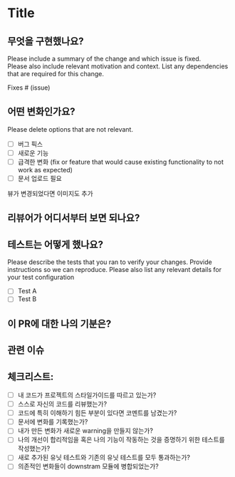 # Title

## 무엇을 구현했나요?

Please include a summary of the change and which issue is fixed.  
Please also include relevant motivation and context. List any dependencies that are required for this change.

Fixes # (issue)

## 어떤 변화인가요?

Please delete options that are not relevant.

- [ ] 버그 픽스
- [ ] 새로운 기능
- [ ] 급격한 변화 (fix or feature that would cause existing functionality to not work as expected)
- [ ] 문서 업로드 필요

뷰가 변경되었다면 이미지도 추가

## 리뷰어가 어디서부터 보면 되나요?

## 테스트는 어떻게 했나요?

Please describe the tests that you ran to verify your changes. Provide instructions so we can reproduce. Please also list any relevant details for your test configuration

- [ ] Test A
- [ ] Test B

## 이 PR에 대한 나의 기분은?

## 관련 이슈

## 체크리스트:

- [ ] 내 코드가 프로젝트의 스타일가이드를 따르고 있는가?
- [ ] 스스로 자신의 코드를 리뷰했는가?
- [ ] 코드에 특히 이해하기 힘든 부분이 있다면 코멘트를 남겼는가?
- [ ] 문서에 변화를 기록했는가?
- [ ] 내가 만든 변화가 새로운 warning을 만들지 않는가?
- [ ] 나의 개선이 합리적임을 혹은 나의 기능이 작동하는 것을 증명하기 위한 테스트를 작성했는가?
- [ ] 새로 추가된 유닛 테스트와 기존의 유닛 테스트를 모두 통과하는가?
- [ ] 의존적인 변화들이 downstram 모듈에 병합되었는가?
